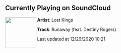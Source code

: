 ## Currently Playing on SoundCloud

[<img align="left" width="100" src="https://i1.sndcdn.com/artworks-8vVmv8mRMZqe-0-t50x50.jpg">](https://soundcloud.com/wearelostkings/runaway-feat-destiny-rogers)

**Artist**: Lost Kings 

**Track**: Runaway (feat. Destiny Rogers)

Last updated at 12/29/2020 10:21
